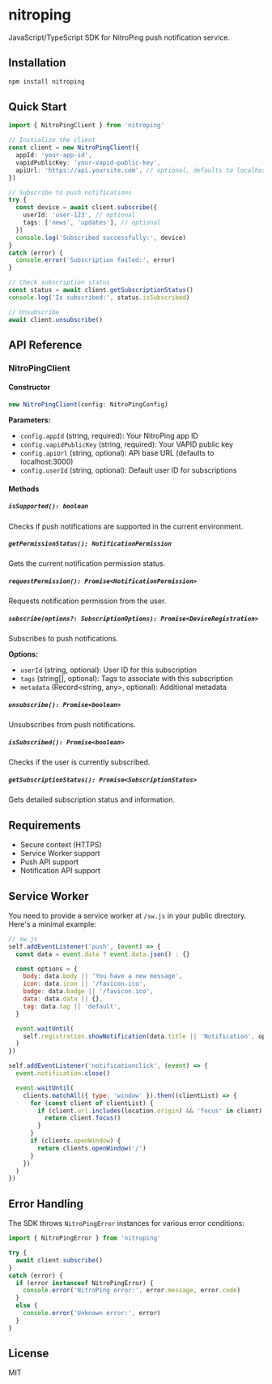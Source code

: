 # nitroping

JavaScript/TypeScript SDK for NitroPing push notification service.

## Installation

```bash
npm install nitroping
```

## Quick Start

```typescript
import { NitroPingClient } from 'nitroping'

// Initialize the client
const client = new NitroPingClient({
  appId: 'your-app-id',
  vapidPublicKey: 'your-vapid-public-key',
  apiUrl: 'https://api.yoursite.com', // optional, defaults to localhost:3000
})

// Subscribe to push notifications
try {
  const device = await client.subscribe({
    userId: 'user-123', // optional
    tags: ['news', 'updates'], // optional
  })
  console.log('Subscribed successfully:', device)
}
catch (error) {
  console.error('Subscription failed:', error)
}

// Check subscription status
const status = await client.getSubscriptionStatus()
console.log('Is subscribed:', status.isSubscribed)

// Unsubscribe
await client.unsubscribe()
```

## API Reference

### NitroPingClient

#### Constructor

```typescript
new NitroPingClient(config: NitroPingConfig)
```

**Parameters:**
- `config.appId` (string, required): Your NitroPing app ID
- `config.vapidPublicKey` (string, required): Your VAPID public key
- `config.apiUrl` (string, optional): API base URL (defaults to localhost:3000)
- `config.userId` (string, optional): Default user ID for subscriptions

#### Methods

##### `isSupported(): boolean`
Checks if push notifications are supported in the current environment.

##### `getPermissionStatus(): NotificationPermission`
Gets the current notification permission status.

##### `requestPermission(): Promise<NotificationPermission>`
Requests notification permission from the user.

##### `subscribe(options?: SubscriptionOptions): Promise<DeviceRegistration>`
Subscribes to push notifications.

**Options:**
- `userId` (string, optional): User ID for this subscription
- `tags` (string[], optional): Tags to associate with this subscription
- `metadata` (Record<string, any>, optional): Additional metadata

##### `unsubscribe(): Promise<boolean>`
Unsubscribes from push notifications.

##### `isSubscribed(): Promise<boolean>`
Checks if the user is currently subscribed.

##### `getSubscriptionStatus(): Promise<SubscriptionStatus>`
Gets detailed subscription status and information.

## Requirements

- Secure context (HTTPS)
- Service Worker support
- Push API support
- Notification API support

## Service Worker

You need to provide a service worker at `/sw.js` in your public directory. Here's a minimal example:

```javascript
// sw.js
self.addEventListener('push', (event) => {
  const data = event.data ? event.data.json() : {}

  const options = {
    body: data.body || 'You have a new message',
    icon: data.icon || '/favicon.ico',
    badge: data.badge || '/favicon.ico',
    data: data.data || {},
    tag: data.tag || 'default',
  }

  event.waitUntil(
    self.registration.showNotification(data.title || 'Notification', options)
  )
})

self.addEventListener('notificationclick', (event) => {
  event.notification.close()

  event.waitUntil(
    clients.matchAll({ type: 'window' }).then((clientList) => {
      for (const client of clientList) {
        if (client.url.includes(location.origin) && 'focus' in client) {
          return client.focus()
        }
      }
      if (clients.openWindow) {
        return clients.openWindow('/')
      }
    })
  )
})
```

## Error Handling

The SDK throws `NitroPingError` instances for various error conditions:

```typescript
import { NitroPingError } from 'nitroping'

try {
  await client.subscribe()
}
catch (error) {
  if (error instanceof NitroPingError) {
    console.error('NitroPing error:', error.message, error.code)
  }
  else {
    console.error('Unknown error:', error)
  }
}
```

## License

MIT

